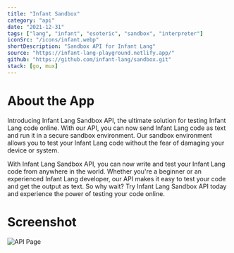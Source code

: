 ```yaml
---
title: "Infant Sandbox"
category: "api"
date: "2021-12-31"
tags: ["lang", "infant", "esoteric", "sandbox", "interpreter"]
iconSrc: "/icons/infant.webp"
shortDescription: "Sandbox API for Infant Lang"
source: "https://infant-lang-playground.netlify.app/"
github: "https://github.com/infant-lang/sandbox.git"
stack: [go, mux]
---
```


# About the App

Introducing Infant Lang Sandbox API, the ultimate solution for testing Infant Lang code online. With our API, you can now send Infant Lang code as text and run it in a secure sandbox environment. Our sandbox environment allows you to test your Infant Lang code without the fear of damaging your device or system.

With Infant Lang Sandbox API, you can now write and test your Infant Lang code from anywhere in the world. Whether you're a beginner or an experienced Infant Lang developer, our API makes it easy to test your code and get the output as text. So why wait? Try Infant Lang Sandbox API today and experience the power of testing your code online.

# Screenshot

![API Page](/screenshots/infant-sandbox.webp)
